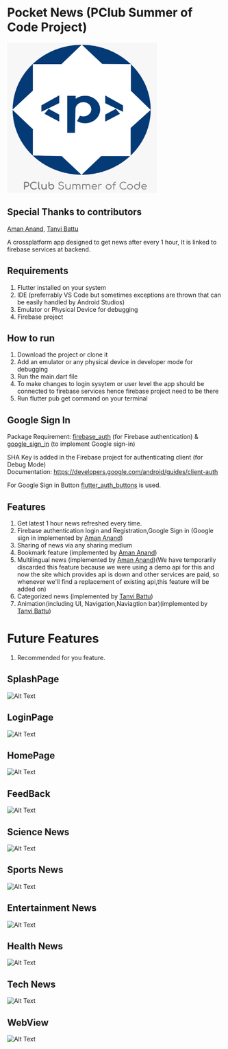 # Pocket News (PClub Summer of Code Project)
<img src="WhatsApp%20Image%202020-06-26%20at%208.00.13%20PM.jpeg" width=350 height=350>

## Special Thanks to contributors
 <a href="https://github.com/anand-aman">Aman Anand</a>, <a href="https://github.com/tanvibattu">Tanvi Battu</a>
 
A crossplatform app designed to get news after every 1 hour,
It is linked to firebase services at backend.
## Requirements
1. Flutter installed on your system
2. IDE (preferrably VS Code but sometimes exceptions are thrown that can be easily handled by Android Studios)
3. Emulator or Physical Device for debugging
4. Firebase project
## How to run
1. Download the project or clone it
2. Add an emulator or any physical device in developer mode for debugging
3. Run the main.dart file
4. To make changes to login sysytem or user level the app should be connected to firebase services hence firebase project need to be there
5. Run flutter pub get command on your terminal
## Google Sign In
  Package Requirement: <a href="https://pub.dev/packages/firebase_auth">firebase_auth</a> (for Firebase authentication) & <a href="https://pub.dev/packages/google_sign_in">google_sign_in</a> (to implement Google sign-in)
  
  SHA Key is added in the Firebase project for authenticating client (for Debug Mode)<br>
  Documentation: https://developers.google.com/android/guides/client-auth
  
  For Google Sign in Button <a href="https://pub.dev/packages/flutter_auth_buttons">flutter_auth_buttons</a> is used.
## Features
1. Get latest 1 hour news refreshed every time.
2. Firebase authentication login and Registration,Google Sign in (Google sign in implemented by <a href="https://github.com/anand-aman">Aman Anand</a>)
3. Sharing of news via any sharing medium
4. Bookmark feature (implemented by <a href="https://github.com/anand-aman">Aman Anand</a>)
5. Multilingual news (implemented by <a href="https://github.com/anand-aman">Aman Anand</a>)(We have temporarily discarded this feature because we were using a demo api for this and now the site which provides api is down and other services are paid, so whenever we'll find a replacement of existing api,this feature will be added on)
6. Categorized news (implemented by <a href="https://github.com/tanvibattu">Tanvi Battu</a>)
7. Animation(including UI, Navigation,Naviagtion bar)(implemented by <a href="https://github.com/tanvibattu">Tanvi Battu</a>) 

# Future Features
1. Recommended for you feature.

## SplashPage
![Alt Text](https://github.com/ankay212000/News_app_2.0/blob/master/Screenrecorder-2020-08-29-09-21.gif)
## LoginPage
![Alt Text](https://github.com/ankay212000/News_app_2.0/blob/master/Screenrecorder-2020-08-29-09-22.gif)
## HomePage
![Alt Text](https://github.com/ankay212000/News_app_2.0/blob/master/Screenrecorder-2020-08-29-09-21.gif)
## FeedBack
![Alt Text](https://github.com/ankay212000/News_app_2.0/blob/master/Screenrecorder-2020-08-29-09-23.gif)
## Science News
![Alt Text](https://github.com/ankay212000/News_app_2.0/blob/master/Screenrecorder-2020-08-29-09-24.gif)
## Sports News
![Alt Text](https://github.com/ankay212000/News_app_2.0/blob/master/Screenrecorder-2020-08-29-09-25%201.gif)
## Entertainment News
![Alt Text](https://github.com/ankay212000/News_app_2.0/blob/master/Screenrecorder-2020-08-29-09-25.gif)
## Health News
![Alt Text](https://github.com/ankay212000/News_app_2.0/blob/master/Screenrecorder-2020-08-29-09-252.gif)
## Tech News
![Alt Text](https://github.com/ankay212000/News_app_2.0/blob/master/Screenrecorder-2020-08-29-09-26.gif)
## WebView
![Alt Text](https://github.com/ankay212000/News_app_2.0/blob/master/Screenrecorder-2020-08-29-09-263.gif)
